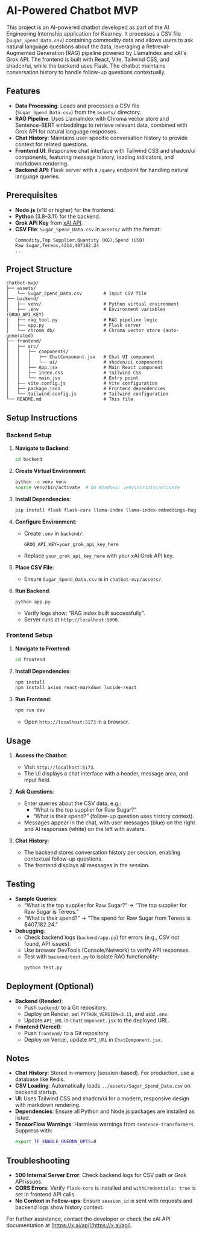 # AI-Powered Chatbot MVP

This project is an AI-powered chatbot developed as part of the AI Engineering Internship application for Kearney. It processes a CSV file (`Sugar_Spend_Data.csv`) containing commodity data and allows users to ask natural language questions about the data, leveraging a Retrieval-Augmented Generation (RAG) pipeline powered by LlamaIndex and xAI's Grok API. The frontend is built with React, Vite, Tailwind CSS, and shadcn/ui, while the backend uses Flask. The chatbot maintains conversation history to handle follow-up questions contextually.

## Features
- **Data Processing**: Loads and processes a CSV file (`Sugar_Spend_Data.csv`) from the `assets/` directory.
- **RAG Pipeline**: Uses LlamaIndex with Chroma vector store and Sentence-BERT embeddings to retrieve relevant data, combined with Grok API for natural language responses.
- **Chat History**: Maintains user-specific conversation history to provide context for related questions.
- **Frontend UI**: Responsive chat interface with Tailwind CSS and shadcn/ui components, featuring message history, loading indicators, and markdown rendering.
- **Backend API**: Flask server with a `/query` endpoint for handling natural language queries.

## Prerequisites
- **Node.js** (v18 or higher) for the frontend.
- **Python** (3.8–3.11) for the backend.
- **Grok API Key** from [xAI API](https://x.ai/api).
- **CSV File**: `Sugar_Spend_Data.csv` in `assets/` with the format:
  ```csv
  Commodity,Top Supplier,Quantity (KG),Spend (USD)
  Raw Sugar,Tereos,4214,407182.24
  ...
  ```

## Project Structure
```
chatbot-mvp/
├── assets/
│   └── Sugar_Spend_Data.csv        # Input CSV file
├── backend/
│   ├── venv/                       # Python virtual environment
│   ├── .env                        # Environment variables (GROQ_API_KEY)
│   ├── rag_tool.py                 # RAG pipeline logic
│   ├── app.py                      # Flask server
│   └── chroma_db/                  # Chroma vector store (auto-generated)
├── frontend/
│   ├── src/
│   │   ├── components/
│   │   │   ├── ChatComponent.jsx   # Chat UI component
│   │   │   └── ui/                 # shadcn/ui components
│   │   ├── App.jsx                 # Main React component
│   │   ├── index.css               # Tailwind CSS
│   │   └── main.jsx                # Entry point
│   ├── vite.config.js              # Vite configuration
│   ├── package.json                # Frontend dependencies
│   └── tailwind.config.js          # Tailwind configuration
└── README.md                       # This file
```

## Setup Instructions

### Backend Setup
1. **Navigate to Backend**:
   ```bash
   cd backend
   ```

2. **Create Virtual Environment**:
   ```bash
   python -m venv venv
   source venv/bin/activate  # On Windows: venv\Scripts\activate
   ```

3. **Install Dependencies**:
   ```bash
   pip install flask flask-cors llama-index llama-index-embeddings-huggingface llama-index-llms-groq llama-index-vector-stores-chroma chromadb python-dotenv sentence-transformers pandas
   ```

4. **Configure Environment**:
   - Create `.env` in `backend/`:
     ```plaintext
     GROQ_API_KEY=your_grok_api_key_here
     ```
   - Replace `your_grok_api_key_here` with your xAI Grok API key.

5. **Place CSV File**:
   - Ensure `Sugar_Spend_Data.csv` is in `chatbot-mvp/assets/`.

6. **Run Backend**:
   ```bash
   python app.py
   ```
   - Verify logs show: “RAG index built successfully”.
   - Server runs at `http://localhost:5000`.

### Frontend Setup
1. **Navigate to Frontend**:
   ```bash
   cd frontend
   ```

2. **Install Dependencies**:
   ```bash
   npm install
   npm install axios react-markdown lucide-react
   ```

3. **Run Frontend**:
   ```bash
   npm run dev
   ```
   - Open `http://localhost:5173` in a browser.

## Usage
1. **Access the Chatbot**:
   - Visit `http://localhost:5173`.
   - The UI displays a chat interface with a header, message area, and input field.

2. **Ask Questions**:
   - Enter queries about the CSV data, e.g.:
     - “What is the top supplier for Raw Sugar?”
     - “What is their spend?” (follow-up question uses history context).
   - Messages appear in the chat, with user messages (blue) on the right and AI responses (white) on the left with avatars.

3. **Chat History**:
   - The backend stores conversation history per session, enabling contextual follow-up questions.
   - The frontend displays all messages in the session.

## Testing
- **Sample Queries**:
  - “What is the top supplier for Raw Sugar?” → “The top supplier for Raw Sugar is Tereos.”
  - “What is their spend?” → “The spend for Raw Sugar from Tereos is $407,182.24.”
- **Debugging**:
  - Check backend logs (`backend/app.py`) for errors (e.g., CSV not found, API issues).
  - Use browser DevTools (Console/Network) to verify API responses.
  - Test with `backend/test.py` to isolate RAG functionality:
    ```bash
    python test.py
    ```

## Deployment (Optional)
- **Backend (Render)**:
  - Push `backend/` to a Git repository.
  - Deploy on Render, set `PYTHON_VERSION=3.11`, and add `.env`.
  - Update `API_URL` in `ChatComponent.jsx` to the deployed URL.
- **Frontend (Vercel)**:
  - Push `frontend/` to a Git repository.
  - Deploy on Vercel, update `API_URL` in `ChatComponent.jsx`.

## Notes
- **Chat History**: Stored in-memory (session-based). For production, use a database like Redis.
- **CSV Loading**: Automatically loads `../assets/Sugar_Spend_Data.csv` on backend startup.
- **UI**: Uses Tailwind CSS and shadcn/ui for a modern, responsive design with markdown rendering.
- **Dependencies**: Ensure all Python and Node.js packages are installed as listed.
- **TensorFlow Warnings**: Harmless warnings from `sentence-transformers`. Suppress with:
  ```bash
  export TF_ENABLE_ONEDNN_OPTS=0
  ```

## Troubleshooting
- **500 Internal Server Error**: Check backend logs for CSV path or Grok API issues.
- **CORS Errors**: Verify `flask-cors` is installed and `withCredentials: true` is set in frontend API calls.
- **No Context in Follow-ups**: Ensure `session_id` is sent with requests and backend logs show history context.

For further assistance, contact the developer or check the xAI API documentation at [https://x.ai/api](https://x.ai/api).